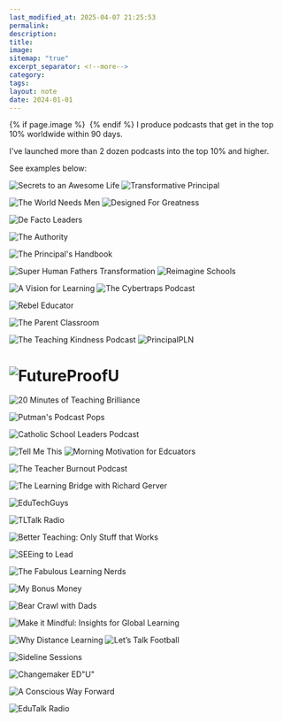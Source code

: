 ```yaml
---
last_modified_at: 2025-04-07 21:25:53
permalink: 
description: 
title: 
image: 
sitemap: "true"
excerpt_separator: <!--more-->
category: 
tags: 
layout: note
date: 2024-01-01
---
```



{% if page.image %} <img src="{{ page.image }}" alt=""> {% endif %}
I produce podcasts that get in the top 10% worldwide within 90 days. 

I've launched more than 2 dozen podcasts into the top 10% and higher. 

See examples below: 

![Secrets to an Awesome Life](https://cdn-images-2.listennotes.com/images/podcasts/s2XMkCe0Qy7/badge/?_gl=1*619bga*_gcl_au*MTMyOTYyNjYzNi4xNzQzNjEzNDExLjM1ODYwODQ3LjE3NDM2MjI1MDAuMTc0MzYyMjQ5OQ..*_ga*MjY5NTI3OTQ2LjE3NDM2MTM0MTE.*_ga_T0PZE2Z7L4*MTc0MzYyMjEyNC4zLjEuMTc0MzYyMjYyNy4zMi4wLjA.)
 ![Transformative Principal](https://cdn-images-2.listennotes.com/images/podcasts/YzmKZBM3DI6/badge/)

 ![The World Needs Men](https://cdn-images-2.listennotes.com/images/podcasts/auQnz6vOf4t/badge/)
 ![Designed For Greatness](https://cdn-images-2.listennotes.com/images/podcasts/aAnrTCYJ64K/badge/)

![De Facto Leaders](https://cdn-images-2.listennotes.com/images/podcasts/k0thoDUYuHV/badge/?_gl=1*1ki0hl7*_gcl_au*MTMyOTYyNjYzNi4xNzQzNjEzNDExLjM1ODYwODQ3LjE3NDM2MjI1MDAuMTc0MzYyMjQ5OQ..*_ga*MjY5NTI3OTQ2LjE3NDM2MTM0MTE.*_ga_T0PZE2Z7L4*MTc0MzYyMjEyNC4zLjEuMTc0MzYyMjUwNi4xLjAuMA..)

 ![The Authority](https://cdn-images-2.listennotes.com/images/podcasts/_Cs5Op6jwFf/badge/)

![The Principal's Handbook](https://cdn-images-2.listennotes.com/images/podcasts/xn1TJGrw_bK/badge/?_gl=1*1c1izwp*_gcl_au*MTMyOTYyNjYzNi4xNzQzNjEzNDEx*_ga*MjY5NTI3OTQ2LjE3NDM2MTM0MTE.*_ga_T0PZE2Z7L4*MTc0MzYyMjEyNC4zLjEuMTc0MzYyMjIzMS41NC4wLjA._)

 ![Super Human Fathers Transformation](https://cdn-images-2.listennotes.com/images/podcasts/riq37xF9ROU/badge/)
 ![Reimagine Schools](https://cdn-images-2.listennotes.com/images/podcasts/1NaBGxLO75S/badge/)

 ![A Vision for Learning](https://cdn-images-2.listennotes.com/images/podcasts/AIrVYfpLxDO/badge/)
 ![The Cybertraps Podcast](https://cdn-images-2.listennotes.com/images/podcasts/UvEwe9jtPZg/badge/)

![Rebel Educator](https://cdn-images-2.listennotes.com/images/podcasts/EZ8NkBXKetb/badge/?_gl=1*15psg3f*_gcl_au*MTMyOTYyNjYzNi4xNzQzNjEzNDExLjM1ODYwODQ3LjE3NDM2MjI1MDAuMTc0MzYyMjQ5OQ..*_ga*MjY5NTI3OTQ2LjE3NDM2MTM0MTE.*_ga_T0PZE2Z7L4*MTc0MzYyMjEyNC4zLjEuMTc0MzYyMjU0MC41OS4wLjA.)

![The Parent Classroom](https://cdn-images-2.listennotes.com/images/podcasts/3Jgaxo2f4Fw/badge/?_gl=1*vfi6z2*_gcl_au*MTMyOTYyNjYzNi4xNzQzNjEzNDExLjM1ODYwODQ3LjE3NDM2MjI1MDAuMTc0MzYyMjg3Nw..*_ga*MjY5NTI3OTQ2LjE3NDM2MTM0MTE.*_ga_T0PZE2Z7L4*MTc0MzYyMjEyNC4zLjEuMTc0MzYyMzA4MC4xNy4wLjA.)

![The Teaching Kindness Podcast](https://cdn-images-2.listennotes.com/images/podcasts/X73eQCqRKU2/badge/?_gl=1*1ayjrif*_gcl_au*MTMyOTYyNjYzNi4xNzQzNjEzNDExLjM1ODYwODQ3LjE3NDM2MjI1MDAuMTc0MzYyMjg3Nw..*_ga*MjY5NTI3OTQ2LjE3NDM2MTM0MTE.*_ga_T0PZE2Z7L4*MTc0MzYyMjEyNC4zLjEuMTc0MzYyMzEyOC42MC4wLjA.)
 ![PrincipalPLN](https://cdn-images-2.listennotes.com/images/podcasts/yNYxIznp-K_/badge/)

# ![FutureProofU](https://cdn-images-2.listennotes.com/images/podcasts/Ud5ITWtX-9c/badge/?_gl=1*16nnxx4*_gcl_au*NTEwNjI4ODI3LjE3MzU4NTg0MDI.*_ga*MTU3MDQ3NzEzNC4xNzI2ODUyMTk4*_ga_T0PZE2Z7L4*MTc0MDYwMTY4OC40OS4xLjE3NDA2MDE3NDQuNC4wLjA.)

 ![20 Minutes of Teaching Brilliance](https://cdn-images-2.listennotes.com/images/podcasts/ElBJs5mfN8-/badge/)

![Putman's Podcast Pops](https://cdn-images-2.listennotes.com/images/podcasts/Jd1y-Zu9C53/badge/?_gl=1*1jdvhhz*_gcl_au*MTMyOTYyNjYzNi4xNzQzNjEzNDEx*_ga*MjY5NTI3OTQ2LjE3NDM2MTM0MTE.*_ga_T0PZE2Z7L4*MTc0MzYxMzQxMS4xLjEuMTc0MzYxMzQxNi41NS4wLjA.)

![Catholic School Leaders Podcast](https://cdn-images-2.listennotes.com/images/podcasts/Nser8d6hRSA/badge/)

![Tell Me This](https://cdn-images-2.listennotes.com/images/podcasts/dirC3Uo1OlH/badge/?_gl=1*1z0fbxn*_gcl_au*MTMyOTYyNjYzNi4xNzQzNjEzNDExLjM1ODYwODQ3LjE3NDM2MjI1MDAuMTc0MzYyMjQ5OQ..*_ga*MjY5NTI3OTQ2LjE3NDM2MTM0MTE.*_ga_T0PZE2Z7L4*MTc0MzYyMjEyNC4zLjEuMTc0MzYyMjY5My41OS4wLjA.)
 ![Morning Motivation for Edcuators](https://cdn-images-2.listennotes.com/images/podcasts/xzpdQLAaIh3/badge/)

![The Teacher Burnout Podcast](https://cdn-images-2.listennotes.com/images/podcasts/VMSClWYi94_/badge/?_gl=1*2kurx8*_gcl_au*MTMyOTYyNjYzNi4xNzQzNjEzNDExLjM1ODYwODQ3LjE3NDM2MjI1MDAuMTc0MzYyMjg3Nw..*_ga*MjY5NTI3OTQ2LjE3NDM2MTM0MTE.*_ga_T0PZE2Z7L4*MTc0MzYyMjEyNC4zLjEuMTc0MzYyMzE1OC4zMC4wLjA.)

![The Learning Bridge with Richard Gerver](https://cdn-images-2.listennotes.com/images/podcasts/yt3XhFpeiZM/badge/?_gl=1*15o6q04*_gcl_au*MTMyOTYyNjYzNi4xNzQzNjEzNDExLjM1ODYwODQ3LjE3NDM2MjI1MDAuMTc0MzYyMjg3Nw..*_ga*MjY5NTI3OTQ2LjE3NDM2MTM0MTE.*_ga_T0PZE2Z7L4*MTc0MzYyMjEyNC4zLjEuMTc0MzYyMzE5My41OS4wLjA.)



![EduTechGuys](https://cdn-images-2.listennotes.com/images/podcasts/67PrjtLTNOK/badge/?_gl=1*vqv10b*_gcl_au*MTMyOTYyNjYzNi4xNzQzNjEzNDExLjM1ODYwODQ3LjE3NDM2MjI1MDAuMTc0MzYyMjQ5OQ..*_ga*MjY5NTI3OTQ2LjE3NDM2MTM0MTE.*_ga_T0PZE2Z7L4*MTc0MzYyMjEyNC4zLjEuMTc0MzYyMjgzMS41OS4wLjA.)


![TLTalk Radio](https://cdn-images-2.listennotes.com/images/podcasts/9bL2NEiZcwz/badge/?_gl=1*zbbnl1*_gcl_au*MTMyOTYyNjYzNi4xNzQzNjEzNDExLjM1ODYwODQ3LjE3NDM2MjI1MDAuMTc0MzYyMjQ5OQ..*_ga*MjY5NTI3OTQ2LjE3NDM2MTM0MTE.*_ga_T0PZE2Z7L4*MTc0MzYyMjEyNC4zLjEuMTc0MzYyMjcyNy4yNS4wLjA.)

 ![Better Teaching: Only Stuff that Works](https://cdn-images-2.listennotes.com/images/podcasts/bmtUPgKM61W/badge/)

![SEEing to Lead](https://cdn-images-2.listennotes.com/images/podcasts/xHPcmbW1ZLK/badge/?_gl=1*1oa24vb*_gcl_au*MTMyOTYyNjYzNi4xNzQzNjEzNDExLjM1ODYwODQ3LjE3NDM2MjI1MDAuMTc0MzYyMjQ5OQ..*_ga*MjY5NTI3OTQ2LjE3NDM2MTM0MTE.*_ga_T0PZE2Z7L4*MTc0MzYyMjEyNC4zLjEuMTc0MzYyMjc1OC41Ny4wLjA.)


![The Fabulous Learning Nerds](https://cdn-images-2.listennotes.com/images/podcasts/A8vi7YEr5_-/badge/?_gl=1*1isx99g*_gcl_au*MTMyOTYyNjYzNi4xNzQzNjEzNDEx*_ga*MjY5NTI3OTQ2LjE3NDM2MTM0MTE.*_ga_T0PZE2Z7L4*MTc0MzYyMjEyNC4zLjEuMTc0MzYyMjQ1OS40OC4wLjA.)

 ![My Bonus Money](https://cdn-images-2.listennotes.com/images/podcasts/hb4gq2J5cWm/badge/)

![Bear Crawl with Dads](https://cdn-images-2.listennotes.com/images/podcasts/3bCK4uqltOR/badge/?_gl=1*8oho1v*_gcl_au*MTMyOTYyNjYzNi4xNzQzNjEzNDExLjM1ODYwODQ3LjE3NDM2MjI1MDAuMTc0MzYyMjg3Nw..*_ga*MjY5NTI3OTQ2LjE3NDM2MTM0MTE.*_ga_T0PZE2Z7L4*MTc0MzYyMjEyNC4zLjEuMTc0MzYyMjg3OC4xMi4wLjA.)

![Make it Mindful: Insights for Global Learning](https://cdn-images-2.listennotes.com/images/podcasts/RC86dmyeUGz/badge/?_gl=1*38x0q4*_gcl_au*MTMyOTYyNjYzNi4xNzQzNjEzNDEx*_ga*MjY5NTI3OTQ2LjE3NDM2MTM0MTE.*_ga_T0PZE2Z7L4*MTc0MzYyMjEyNC4zLjEuMTc0MzYyMjMzNy4yNy4wLjA.)


![Why Distance Learning](https://cdn-images-2.listennotes.com/images/podcasts/QAFp7aHyiEj/badge/?_gl=1*lju77n*_gcl_au*MTMyOTYyNjYzNi4xNzQzNjEzNDEx*_ga*MjY5NTI3OTQ2LjE3NDM2MTM0MTE.*_ga_T0PZE2Z7L4*MTc0MzYyMjEyNC4zLjEuMTc0MzYyMjMwNS41OS4wLjA.)
 ![Let’s Talk Football](https://cdn-images-2.listennotes.com/images/podcasts/H4-dKbnN1Ji/badge/?_gl=1*zfo496*_gcl_au*NTA5MTg3ODkxLjE3Mjg3MzQxODQ.*_ga*MTU0MDczODEyOS4xNzI3OTA2NjA1*_ga_T0PZE2Z7L4*MTczMTM4OTYwMS43LjEuMTczMTM4OTYxNy40NC4wLjA.)

![Sideline Sessions](https://cdn-images-2.listennotes.com/images/podcasts/l_6D0mvh-Yw/badge/?_gl=1*126ckeh*_gcl_au*MTMyOTYyNjYzNi4xNzQzNjEzNDExLjM1ODYwODQ3LjE3NDM2MjI1MDAuMTc0MzYyMjg3Nw..*_ga*MjY5NTI3OTQ2LjE3NDM2MTM0MTE.*_ga_T0PZE2Z7L4*MTc0MzYyMjEyNC4zLjEuMTc0MzYyMjk0Ny41Mi4wLjA.)

![Changemaker ED"U"](https://cdn-images-2.listennotes.com/images/podcasts/yVxYXgT5ert/badge/?_gl=1*19i75sv*_gcl_au*MTMyOTYyNjYzNi4xNzQzNjEzNDExLjM1ODYwODQ3LjE3NDM2MjI1MDAuMTc0MzYyMjg3Nw..*_ga*MjY5NTI3OTQ2LjE3NDM2MTM0MTE.*_ga_T0PZE2Z7L4*MTc0MzYyMjEyNC4zLjEuMTc0MzYyMjk4NS4xNC4wLjA.)

![A Conscious Way Forward](https://cdn-images-2.listennotes.com/images/podcasts/mhfU2NpC8oB/badge/?_gl=1*eqo5ue*_gcl_au*MTMyOTYyNjYzNi4xNzQzNjEzNDExLjM1ODYwODQ3LjE3NDM2MjI1MDAuMTc0MzYyMjg3Nw..*_ga*MjY5NTI3OTQ2LjE3NDM2MTM0MTE.*_ga_T0PZE2Z7L4*MTc0MzYyMjEyNC4zLjEuMTc0MzYyMzA0Ni41MS4wLjA._)

 ![EduTalk Radio](https://cdn-images-2.listennotes.com/images/podcasts/eZ8U09TOEPa/badge/?_gl=1*18lyi2k*_gcl_au*MTY5NDIzNjM2NC4xNzI3ODM5NzA5*_ga*MTU3MDQ3NzEzNC4xNzI2ODUyMTk4*_ga_T0PZE2Z7L4*MTczMjE0MjQyMC4xOC4xLjE3MzIxNDI0MzYuNDQuMC4w)

